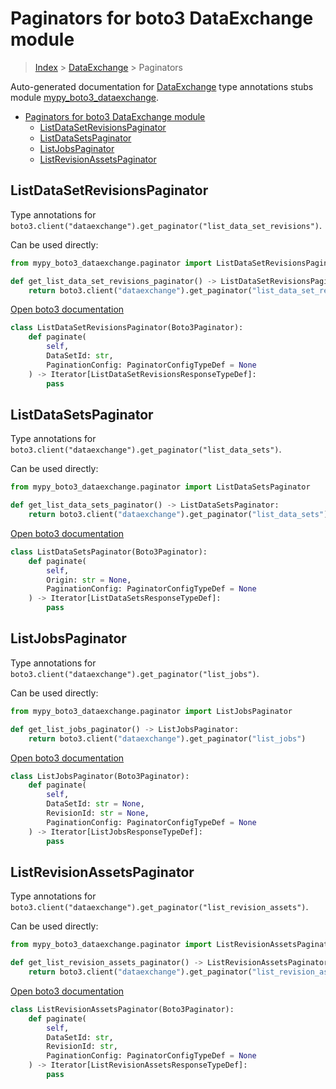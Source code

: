 # Paginators for boto3 DataExchange module

> [Index](../README.md) > [DataExchange](./README.md) > Paginators

Auto-generated documentation for [DataExchange](https://boto3.amazonaws.com/v1/documentation/api/latest/reference/services/dataexchange.html#DataExchange)
type annotations stubs module [mypy_boto3_dataexchange](https://pypi.org/project/mypy-boto3-dataexchange/).

- [Paginators for boto3 DataExchange module](#paginators-for-boto3-dataexchange-module)
  - [ListDataSetRevisionsPaginator](#listdatasetrevisionspaginator)
  - [ListDataSetsPaginator](#listdatasetspaginator)
  - [ListJobsPaginator](#listjobspaginator)
  - [ListRevisionAssetsPaginator](#listrevisionassetspaginator)

## ListDataSetRevisionsPaginator

Type annotations for `boto3.client("dataexchange").get_paginator("list_data_set_revisions")`.

Can be used directly:

```python
from mypy_boto3_dataexchange.paginator import ListDataSetRevisionsPaginator

def get_list_data_set_revisions_paginator() -> ListDataSetRevisionsPaginator:
    return boto3.client("dataexchange").get_paginator("list_data_set_revisions")
```

[Open boto3 documentation](https://boto3.amazonaws.com/v1/documentation/api/latest/reference/services/dataexchange.html#DataExchange.Paginator.ListDataSetRevisions)

```python
class ListDataSetRevisionsPaginator(Boto3Paginator):
    def paginate(
        self,
        DataSetId: str,
        PaginationConfig: PaginatorConfigTypeDef = None
    ) -> Iterator[ListDataSetRevisionsResponseTypeDef]:
        pass
```
## ListDataSetsPaginator

Type annotations for `boto3.client("dataexchange").get_paginator("list_data_sets")`.

Can be used directly:

```python
from mypy_boto3_dataexchange.paginator import ListDataSetsPaginator

def get_list_data_sets_paginator() -> ListDataSetsPaginator:
    return boto3.client("dataexchange").get_paginator("list_data_sets")
```

[Open boto3 documentation](https://boto3.amazonaws.com/v1/documentation/api/latest/reference/services/dataexchange.html#DataExchange.Paginator.ListDataSets)

```python
class ListDataSetsPaginator(Boto3Paginator):
    def paginate(
        self,
        Origin: str = None,
        PaginationConfig: PaginatorConfigTypeDef = None
    ) -> Iterator[ListDataSetsResponseTypeDef]:
        pass
```
## ListJobsPaginator

Type annotations for `boto3.client("dataexchange").get_paginator("list_jobs")`.

Can be used directly:

```python
from mypy_boto3_dataexchange.paginator import ListJobsPaginator

def get_list_jobs_paginator() -> ListJobsPaginator:
    return boto3.client("dataexchange").get_paginator("list_jobs")
```

[Open boto3 documentation](https://boto3.amazonaws.com/v1/documentation/api/latest/reference/services/dataexchange.html#DataExchange.Paginator.ListJobs)

```python
class ListJobsPaginator(Boto3Paginator):
    def paginate(
        self,
        DataSetId: str = None,
        RevisionId: str = None,
        PaginationConfig: PaginatorConfigTypeDef = None
    ) -> Iterator[ListJobsResponseTypeDef]:
        pass
```
## ListRevisionAssetsPaginator

Type annotations for `boto3.client("dataexchange").get_paginator("list_revision_assets")`.

Can be used directly:

```python
from mypy_boto3_dataexchange.paginator import ListRevisionAssetsPaginator

def get_list_revision_assets_paginator() -> ListRevisionAssetsPaginator:
    return boto3.client("dataexchange").get_paginator("list_revision_assets")
```

[Open boto3 documentation](https://boto3.amazonaws.com/v1/documentation/api/latest/reference/services/dataexchange.html#DataExchange.Paginator.ListRevisionAssets)

```python
class ListRevisionAssetsPaginator(Boto3Paginator):
    def paginate(
        self,
        DataSetId: str,
        RevisionId: str,
        PaginationConfig: PaginatorConfigTypeDef = None
    ) -> Iterator[ListRevisionAssetsResponseTypeDef]:
        pass
```
